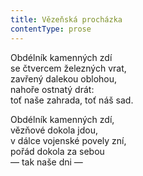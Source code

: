 ```yaml
---
title: Vězeňská procházka
contentType: prose
---
```


Obdélník kamenných zdí  
se čtvercem železných vrat,  
zavřený dalekou oblohou,  
nahoře ostnatý drát:  
toť naše zahrada, toť náš sad.

Obdélník kamenných zdí,  
vězňové dokola jdou,  
v dálce vojenské povely zní,  
pořád dokola za sebou  
— tak naše dni —

